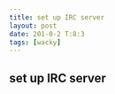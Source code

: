 ```yaml
---
title: set up IRC server
layout: post
date: 201-0-2 T:8:3
tags: [wacky]
---
```

## set up IRC server

